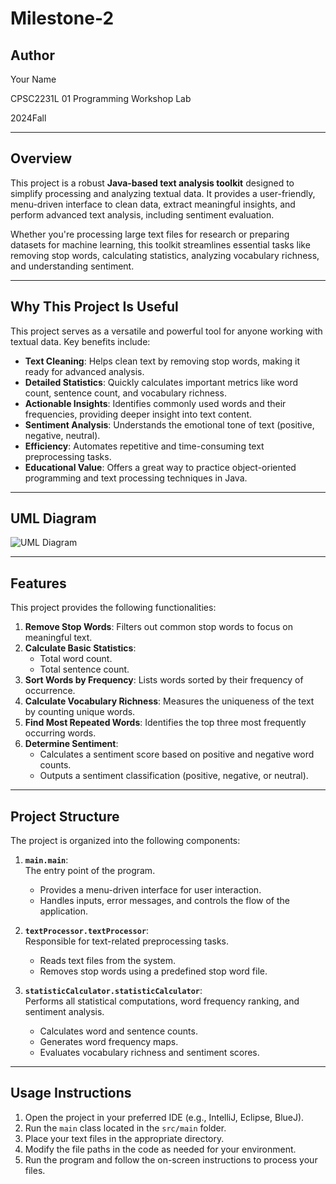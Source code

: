 # Milestone-2

## Author
Your Name  

CPSC2231L 01 Programming Workshop Lab  

2024Fall  

---

## Overview

This project is a robust **Java-based text analysis toolkit** designed to simplify processing and analyzing textual data. It provides a user-friendly, menu-driven interface to clean data, extract meaningful insights, and perform advanced text analysis, including sentiment evaluation.

Whether you're processing large text files for research or preparing datasets for machine learning, this toolkit streamlines essential tasks like removing stop words, calculating statistics, analyzing vocabulary richness, and understanding sentiment.

---

## Why This Project Is Useful

This project serves as a versatile and powerful tool for anyone working with textual data. Key benefits include:

- **Text Cleaning**: Helps clean text by removing stop words, making it ready for advanced analysis.
- **Detailed Statistics**: Quickly calculates important metrics like word count, sentence count, and vocabulary richness.
- **Actionable Insights**: Identifies commonly used words and their frequencies, providing deeper insight into text content.
- **Sentiment Analysis**: Understands the emotional tone of text (positive, negative, neutral).
- **Efficiency**: Automates repetitive and time-consuming text preprocessing tasks.
- **Educational Value**: Offers a great way to practice object-oriented programming and text processing techniques in Java.

---

## UML Diagram
![UML Diagram](https://raw.githubusercontent.com/Lingran0/Milestone2/main/UML%20diagram.png)


---

## Features

This project provides the following functionalities:

1. **Remove Stop Words**: Filters out common stop words to focus on meaningful text.
2. **Calculate Basic Statistics**:
   - Total word count.
   - Total sentence count.
3. **Sort Words by Frequency**: Lists words sorted by their frequency of occurrence.
4. **Calculate Vocabulary Richness**: Measures the uniqueness of the text by counting unique words.
5. **Find Most Repeated Words**: Identifies the top three most frequently occurring words.
6. **Determine Sentiment**:
   - Calculates a sentiment score based on positive and negative word counts.
   - Outputs a sentiment classification (positive, negative, or neutral).

---

## Project Structure

The project is organized into the following components:

1. **`main.main`**:  
   The entry point of the program.  
   - Provides a menu-driven interface for user interaction.
   - Handles inputs, error messages, and controls the flow of the application.

2. **`textProcessor.textProcessor`**:  
   Responsible for text-related preprocessing tasks.  
   - Reads text files from the system.
   - Removes stop words using a predefined stop word file.

3. **`statisticCalculator.statisticCalculator`**:  
   Performs all statistical computations, word frequency ranking, and sentiment analysis.  
   - Calculates word and sentence counts.
   - Generates word frequency maps.
   - Evaluates vocabulary richness and sentiment scores.

---

## Usage Instructions
1. Open the project in your preferred IDE (e.g., IntelliJ, Eclipse, BlueJ).
2. Run the `main` class located in the `src/main` folder.
3.  Place your text files in the appropriate directory.
4. Modify the file paths in the code as needed for your environment.
5. Run the program and follow the on-screen instructions to process your files.
